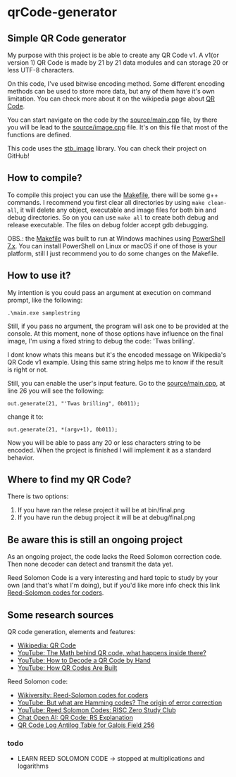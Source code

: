 # qrCode-generator

## Simple QR Code generator

My purpose with this project is be able to create any QR Code v1. A v1(or version 1) QR Code is made by 21 by 21 data modules and can storage 20 or less UTF-8 characters.

On this code, I've used bitwise encoding method. Some different encoding methods can be used to store more data, but any of them have it's own limitation. You can check more about it on the wikipedia page about [QR Code][].

[QR Code]: https://en.wikipedia.org/wiki/QR_code#

You can start navigate on the code by the [source/main.cpp][] file, by there you will be lead to the [source/image.cpp] file. It's on this file that most of the functions are defined.

[source/main.cpp]: source/main.cpp
[source/image.cpp]: source/image.cpp

This code uses the [stb_image][] library. You can check their project on GitHub!

[stb_image]: https://github.com/nothings/stb/tree/master

## How to compile?

To compile this project you can use the [Makefile][], there will be some g++ commands. I recommend you first clear all directories by using `make clean-all`, it will delete any object, executable and image files for both bin and debug directories. So on you can use `make all` to create both debug and release executable. The files on debug folder accept gdb debugging.

OBS.: the [Makefile] was built to run at Windows machines using [PowerShell 7.x][]. You can install PowerShell on Linux or macOS if one of those is your platform, still I just recommend you to do some changes on the Makefile.

[Makefile]: Makefile
[PowerShell 7.x]: https://github.com/PowerShell/PowerShell

## How to use it?

My intention is you could pass an argument at execution on command prompt, like the following:

`.\main.exe samplestring`

Still, if you pass no argument, the program will ask one to be provided at the console. At this moment, none of those options have influence on the final image, I'm using a fixed string to debug the code: 'Twas brilling'.

I dont know whats this means but it's the encoded message on Wikipedia's QR Code v1 example. Using this same string helps me to know if the result is right or not.

Still, you can enable the user's input feature. Go to the [source/main.cpp], at line 26 you will see the following:

`out.generate(21, "'Twas brilling", 0b011);`

change it to:

`out.generate(21, *(argv+1), 0b011);`

Now you will be able to pass any 20 or less characters string to be encoded. When the project is finished I will implement it as a standard behavior.

## Where to find my QR Code?

There is two options:

1) If you have ran the relese project it will be at bin/final.png
2) If you have run the debug project it will be at debug/final.png

## Be aware this is still an ongoing project

As an ongoing project, the code lacks the Reed Solomon correction code. Then none decoder can detect and transmit the data yet.

Reed Solomon Code is a very interesting and hard topic to study by your own (and that's what I'm doing), but if you'd like more info check this link [Reed-Solomon codes for coders][].

[Reed-Solomon codes for coders]: https://en.wikiversity.org/wiki/Reed–Solomon_codes_for_coders

## Some research sources

QR code generation, elements and features:

* [Wikipedia: QR Code][]
* [YouTube: The Math behind QR code, what happens inside there?][]
* [YouTube: How to Decode a QR Code by Hand][]
* [YouTube: How QR Codes Are Built][]

Reed Solomon code:

* [Wikiversity: Reed-Solomon codes for coders][]
* [YouTube: But what are Hamming codes? The origin of error correction][]
* [YouTube: Reed Solomon Codes: RISC Zero Study Club][]
* [Chat Open AI: QR Code: RS Explanation][]
* [QR Code Log Antilog Table for Galois Field 256][]

[Wikipedia: QR Code]: https://en.wikipedia.org/wiki/QR_code#
[YouTube: The Math behind QR code, what happens inside there?]: https://www.youtube.com/watch?v=Rc3ul6RRANU&
[YouTube: How to Decode a QR Code by Hand]: https://youtu.be/KA8hDldvfv0?si=ZHavlQTsIpW7EErZ
[YouTube: How QR Codes Are Built]: https://www.youtube.com/watch?v=142TGhaTMtI

[Wikiversity: Reed-Solomon codes for coders]: https://en.wikiversity.org/wiki/Reed–Solomon_codes_for_coders
[YouTube: But what are Hamming codes? The origin of error correction]: https://youtu.be/X8jsijhllIA?si=qCxaXryVOfoCisoy
[YouTube: Reed Solomon Codes: RISC Zero Study Club]: https://youtu.be/Yu9DHhdSqQo?si=oY8aAA648QZU0Nhe
[Chat Open AI: QR Code: RS Explanation]: https://chat.openai.com/share/4b56aa10-0122-48a4-a688-4e721591f160
[QR Code Log Antilog Table for Galois Field 256]: https://www.thonky.com/qr-code-tutorial/log-antilog-table

### todo

* LEARN REED SOLOMON CODE -> stopped at multiplications and logarithms
